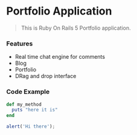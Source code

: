 # Portfolio Application

>This is Ruby On Rails 5 Portfolio application.

### Features

- Real time chat engine for comments
- Blog
- Portfolio
- DRag and drop interface

### Code Example

```ruby
def my_method
  puts "here it is"
end
```

```javascript
alert('Hi there');
```